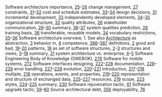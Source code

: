 Software architecture importance, [25](ch02.xhtml#page_25)–[26](ch02.xhtml#page_26) change management, [27](ch02.xhtml#page_27) constraints, [31](ch02.xhtml#page_31)–[32](ch02.xhtml#page_32) cost and schedule estimates, [33](ch02.xhtml#page_33)–[34](ch02.xhtml#page_34) design decisions, [31](ch02.xhtml#page_31) incremental development, [33](ch02.xhtml#page_33) independently developed elements, [34](ch02.xhtml#page_34)–[35](ch02.xhtml#page_35) organizational structure, [32](ch02.xhtml#page_32) quality attributes, [26](ch02.xhtml#page_26) stakeholder communication, [28](ch02.xhtml#page_28)–[30](ch02.xhtml#page_30) summary, [36](ch02.xhtml#page_36)–[37](ch02.xhtml#page_37) system qualities prediction, [28](ch02.xhtml#page_28) training basis, [36](ch02.xhtml#page_36) transferable, reusable models, [34](ch02.xhtml#page_34) vocabulary restrictions, [35](ch02.xhtml#page_35)–[36](ch02.xhtml#page_36) Software architecture overview, 1. See also [Architecture](index.xhtml#ind36) as abstraction, [3](ch01.xhtml#page_3) behavior in, [4](ch01.xhtml#page_4) competence, [386](ch25.xhtml#page_386)–[387](ch25.xhtml#page_387) definitions, [2](ch01.xhtml#page_2) good and bad, [19](ch01.xhtml#page_19)–[20](ch01.xhtml#page_20) patterns, [18](ch01.xhtml#page_18) as set of software structures, [2](ch01.xhtml#page_2)–[3](ch01.xhtml#page_3) structures and views, [5](ch01.xhtml#page_5)–[18](ch01.xhtml#page_18) summary, [21](ch01.xhtml#page_21) system architecture vs. enterprise, [4](ch01.xhtml#page_4)–[5](ch01.xhtml#page_5) Software Engineering Body of Knowledge (SWEBOK), [278](ch19.xhtml#page_278) Software for mobile systems, [272](ch18.xhtml#page_272) Software interfaces designing, [222](ch15.xhtml#page_222)–[228](ch15.xhtml#page_228) documentation, [228](ch15.xhtml#page_228)–[229](ch15.xhtml#page_229) error handling, [227](ch15.xhtml#page_227)–[228](ch15.xhtml#page_228) evolution, [220](ch15.xhtml#page_220)–[221](ch15.xhtml#page_221) introduction, [217](ch15.xhtml#page_217)–[218](ch15.xhtml#page_218) multiple, [218](ch15.xhtml#page_218) operations, events, and properties, [219](ch15.xhtml#page_219)–[220](ch15.xhtml#page_220) representation and structure of exchanged data, [225](ch15.xhtml#page_225)–[227](ch15.xhtml#page_227) resources, [219](ch15.xhtml#page_219) scope, [223](ch15.xhtml#page_223) styles, [224](ch15.xhtml#page_224)–[225](ch15.xhtml#page_225) summary, [230](ch15.xhtml#page_230) Software rejuvenation tactic, [61](ch04.xhtml#page_61) Software upgrade tactic, [59](ch04.xhtml#page_59)–[60](ch04.xhtml#page_60) Source architectural debt, [356](ch23.xhtml#page_356) deployability, [76](ch05.xhtml#page_76)